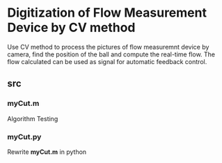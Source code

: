 # Digitization of Flow Measurement Device by CV method
Use CV method to process the pictures of flow measuremnt device by camera, find the position of the ball and compute the real-time flow. The flow calculated can be used as signal for automatic feedback control.
## src
### myCut.m
Algorithm Testing
### myCut.py
Rewrite **myCut.m** in python

